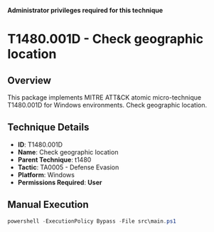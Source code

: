 **Administrator privileges required for this technique**

# T1480.001D - Check geographic location

## Overview
This package implements MITRE ATT&CK atomic micro-technique T1480.001D for Windows environments. Check geographic location.

## Technique Details
- **ID**: T1480.001D
- **Name**: Check geographic location
- **Parent Technique**: t1480
- **Tactic**: TA0005 - Defense Evasion
- **Platform**: Windows
- **Permissions Required**: **User**

## Manual Execution
```powershell
powershell -ExecutionPolicy Bypass -File src\main.ps1
```
